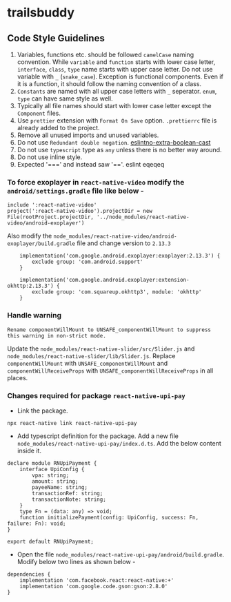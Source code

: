 # trailsbuddy

## Code Style Guidelines
1. Variables, functions etc. should be followed `camelCase` naming convention. While `variable` and `function` starts with lower case letter, `interface`, `class`, `type` name starts with upper case letter. Do not use variable with `_` (`snake_case`). Exception is functional components. Even if it is a function, it should follow the naming convention of a class. 
2. `Constants` are named with all upper case letters with `_` seperator. `enum`, `type` can have same style as well. 
3. Typically all file names should start with lower case letter except the `Component` files. 
3. Use `prettier` extension with `Format On Save` option. `.prettierrc` file is already added to the project.
4. Remove all unused imports and unused variables. 
5. Do not use `Redundant double negation`. [eslintno-extra-boolean-cast](https://eslint.org/docs/latest/rules/no-extra-boolean-cast)
6. Do not use `typescript` type as `any` unless there is no better way around. 
7. Do not use inline style.
8. Expected '===' and instead saw '=='. eslint eqeqeq












### To force exoplayer in `react-native-video` modify the `android/settings.gradle` file like below -

```
include ':react-native-video'
project(':react-native-video').projectDir = new File(rootProject.projectDir, '../node_modules/react-native-video/android-exoplayer')
```

Also modify the `node_modules/react-native-video/android-exoplayer/build.gradle` file and change version to `2.13.3`

```
    implementation('com.google.android.exoplayer:exoplayer:2.13.3') {
        exclude group: 'com.android.support'
    }

    implementation('com.google.android.exoplayer:extension-okhttp:2.13.3') {
        exclude group: 'com.squareup.okhttp3', module: 'okhttp'
    }
```

### Handle warning

`Rename componentWillMount to UNSAFE_componentWillMount to suppress this warning in non-strict mode.`

Update the `node_modules/react-native-slider/src/Slider.js` and `node_modules/react-native-slider/lib/Slider.js`. Replace `componentWillMount` with `UNSAFE_componentWillMount` and `componentWillReceiveProps` with `UNSAFE_componentWillReceiveProps` in all places.

### Changes required for package `react-native-upi-pay`

- Link the package.

```
npx react-native link react-native-upi-pay
```

- Add typescript definition for the package. Add a new file `node_modules/react-native-upi-pay/index.d.ts`.
  Add the below content inside it.

```
declare module RNUpiPayment {
    interface UpiConfig {
        vpa: string;
        amount: string;
        payeeName: string;
        transactionRef: string;
        transactionNote: string;
    }
    type Fn = (data: any) => void;
    function initializePayment(config: UpiConfig, success: Fn, failure: Fn): void;
}

export default RNUpiPayment;
```

- Open the file `node_modules/react-native-upi-pay/android/build.gradle`.
  Modify below two lines as shown below -

```
dependencies {
    implementation 'com.facebook.react:react-native:+'
    implementation 'com.google.code.gson:gson:2.8.0'
}
```
